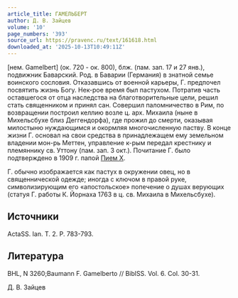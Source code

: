 ```yaml
---
article_title: ГАМЕЛЬБЕРТ
author: Д. В. Зайцев
volume: '10'
page_numbers: '393'
source_url: https://pravenc.ru/text/161618.html
downloaded_at: '2025-10-13T10:49:11Z'
---
```


[нем. Gamelbert] (ок. 720 - ок. 800), блж. (пам. зап. 17 и 27 янв.), подвижник Баварский. Род. в Баварии (Германия) в знатной семье воинского сословия. Отказавшись от военной карьеры, Г. предпочел посвятить жизнь Богу. Нек-рое время был пастухом. Потратив часть оставшегося от отца наследства на благотворительные цели, решил стать священником и принял сан. Совершил паломничество в Рим, по возвращении построил келлию возле ц. арх. Михаила (ныне в Михельсбухе близ Деггендорфа), где прожил до смерти, оказывая милостыню нуждающимся и окормляя многочисленную паству. В конце жизни Г. основал на свои средства в принадлежащем ему земельном владении мон-рь Меттен, управление к-рым передал крестнику и племяннику св. Уттону (пам. зап. 3 окт.). Почитание Г. было подтверждено в 1909 г. папой [Пием X](<https://pravenc.ru/text/Пием X.html>).

Г. обычно изображается как пастух в окружении овец, но в священнической одежде; иногда с ключом в правой руке, символизирующим его «апостольское» попечение о душах верующих (статуя Г. работы К. Йорнаха 1763 в ц. св. Михаила в Михельсбухе).

## Источники

ActaSS. Ian. T. 2. P. 783-793.

## Литература

BHL, N 3260;Baumann F. Gamelberto // BiblSS. Vol. 6. Col. 30-31.

Д. В. Зайцев
